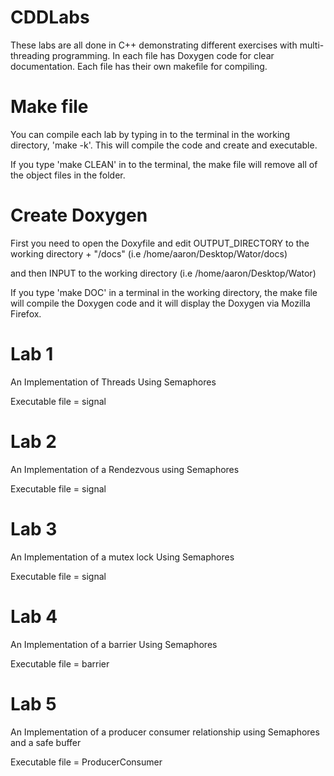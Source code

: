 # CDDLabs
These labs are all done in C++ demonstrating different exercises with multi-threading programming. 
In each file has Doxygen code for clear documentation. Each file has their own makefile for compiling.

# Make file

You can compile each lab by typing in to the terminal in the working directory, 'make -k'. This will compile the code and create and executable.

If you type 'make CLEAN' in to the terminal, the make file will remove all of the object files in the folder.

# Create Doxygen

First you need to open the Doxyfile and edit OUTPUT_DIRECTORY to the working directory + "/docs" (i.e /home/aaron/Desktop/Wator/docs)

and then INPUT to the working directory (i.e /home/aaron/Desktop/Wator)

If you type 'make DOC' in a terminal in the working directory, the make file will compile the Doxygen code and it will display the Doxygen via Mozilla Firefox.

# Lab 1

An Implementation of Threads Using Semaphores

Executable file = signal

# Lab 2

An Implementation of a Rendezvous using Semaphores

Executable file = signal

# Lab 3

An Implementation of a mutex lock Using Semaphores

Executable file = signal

# Lab 4

An Implementation of a barrier Using Semaphores

Executable file = barrier

# Lab 5

An Implementation of a producer consumer relationship using Semaphores and a safe buffer

Executable file = ProducerConsumer
